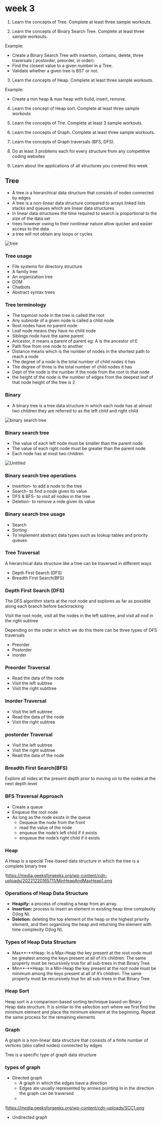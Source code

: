 # week 3

1) Learn the concepts of Tree. Complete at least three sample workouts.

2) Learn the concepts of Binary Search Tree. Complete at least three sample workouts. 

Example:

- Create a Binary Search Tree with insertion, contains, delete, three traversals ( postorder, preorder, in order).
- Find the closest value to a given number in a Tree.
- Validate whether a given tree is BST or not.

3) Learn the concepts of Heap. Complete at least three sample workouts.

Example:

- Create a min heap & max heap with build, insert, remove.

4) Learn the concept of Heap sort. Complete at least three sample workouts

5) Learn the concepts of Trie. Complete at least 3 sample workouts.

6) Learn the concepts of Graph. Complete at least three sample workouts.

7) Learn the concepts of Graph traversals (BFS, DFS).

8) Do at least 3 problems each for every structure from any competitive coding websites

9) Learn about the applications of all structures you covered this week  

## Tree

- A tree is a hierarchical data structure that consists of nodes connected by edges
- A tree is a non-linear data structure compared to arrays linked lists stacks and queues which are linear data structures
- ln linear data structures the time required to search is proportional to the size of the data set
- trees however owing to their nonlinear nature allow quicker and easier access to the data
- a tree will not obtain any loops or cycles

![tree](https://media.geeksforgeeks.org/wp-content/uploads/20221124153129/Treedatastructure.png)

### Tree usage

- File systems for directory structure
- A family tree
- An organization tree
- DOM
- Chatbots
- Abstract syntax trees

### Tree terminology

- The topmost node in the tree is called the root
- Any subnode of a given node is called a child node
- Root nodes have no parent node
- Leaf node means they  have no child node
- Siblings node have the same parent
- Ancestor, it means a parent of parent  eg: A is the ancestor of E
- Path  flow from one node to another
- Distance means which is the number of nodes in the shortest path to reach a node
- The degree of a node is the total number of child nodes it has
- The degree of three is the total number of child nodes it has
- Dept of the node is the number if the node from the root to that node
- the height of the node is the number of edges from the deepest leaf of that node height of the tree is 2

### Binary

- A binary tree is a tree data structure  in which each node has at almost two children they are referred to as the left  child and right child

![binary search tree](https://media.geeksforgeeks.org/wp-content/uploads/20221124174432/binary.png)

### Binary search tree

- The value of  each left node must be smaller than the parent node
- The value of each right node must be greater than the parent node
- Each node has at most two children

![Untitled](https://media.geeksforgeeks.org/wp-content/cdn-uploads/20221215114732/bst-21.png)

### Binary search tree operations

- Insertion- to add a node to the tree
- Search- to find a node given its value
- DFS & BFS- to visit all nodes in the tree
- Deletion- to remove a nide given its value

### Binary search tree usage

- Search
- Sorting
- To implement abstract data types such as lookup tables and priority queues

### Tree Traversal

A hierarchical data structure like a tree can be  traversed in different ways

- Depth First Search (DFS)
- Breadth First Search(BFS)
### Depth First Search (DFS)

The DFS algorithm starts at the root node and explores as far as possible along each branch before backtracking

Visit the root node, visit all the nodes in the left subtree, and visit all nod in the right subtree

Depending on the order in which we do this there can be three types of DFS traversals

- Preorder
- Postorder
- inorder

### Preorder Traversal

- Read the data of the node
- Visit the left subtree
- Visit the right subttree

### Inorder Traversal

- Visit the left subtree
- Read the data of the node
- Visit the right subtree

### postorder  Traversal

- Visit the left subtree
- Visit the right subtree
- Read the data of the node
### Breadth First Search(BFS)

Explore all nides at the present depth prior to moving on to the nodes at the next depth level

### BFS Traversal Approach

- Create a queue
- Enqueue the root node
- As  long as the node exists in the queue
    - Dequeue the node from the front
    - read the value of the node
    - enqueue the node’s left child if it exists
    - enqueue the node’s right child if it exists

### Heap

A Heap is a special Tree-based data structure in which the tree is a complete binary tree

!https://media.geeksforgeeks.org/wp-content/cdn-uploads/20221220165711/MinHeapAndMaxHeap1.png

### Operations of Heap Data Structure

- **Heapify:** a process of creating a heap from an array.
- **Insertion:** process to insert an element in existing heap time complexity O(log N).
- **Deletion:** deleting the top element of the heap or the highest priority element, and then organizing the heap and returning the element with time complexity O(log N).
### Types of Heap Data Structure

- Max**-**Heap: In a Max-Heap the key present at the root node must be greatest among the keys present at all of it’s children. The same property must be recursively true for all sub-trees in that Binary Tree.
- Min**-**Heap: In a Min-Heap the key present at the root node must be minimum among the keys present at all of it’s children. The same property must be recursively true for all sub-trees in that Binary Tree
### Heap Sort

Heap sort is a comparison-based sorting technique based on Binary Heap data structure. It is similar to the selection sort where we first find the minimum element and place the minimum element at the beginning. Repeat the same process for the remaining elements

### Graph

A graph is a non-linear data structure that consists of a finite number of vertices (also called nodes) connected by edges

Tree is a specific type of graph data structure

### types of graph

- Directed graph
    - A graph in which the edges have a direction
    - Edges ate usually represented by arrows pointing in in the direction the graph can be traversed
    - 

!https://media.geeksforgeeks.org/wp-content/cdn-uploads/SCC1.png

- Undirected graph